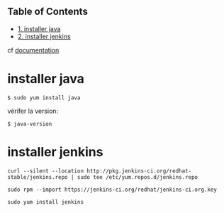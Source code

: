 <div id="table-of-contents">
<h2>Table of Contents</h2>
<div id="text-table-of-contents">
<ul>
<li><a href="#sec-1">1. installer java</a></li>
<li><a href="#sec-2">2. installer jenkins</a></li>
</ul>
</div>
</div>

cf [documentation](https://linuxize.com/post/how-to-install-jenkins-on-centos-7/)

# installer java<a id="sec-1" name="sec-1"></a>

    $ sudo yum install java

vérifer la version:

    $ java-version

# installer jenkins<a id="sec-2" name="sec-2"></a>

    curl --silent --location http://pkg.jenkins-ci.org/redhat-stable/jenkins.repo | sudo tee /etc/yum.repos.d/jenkins.repo

    sudo rpm --import https://jenkins-ci.org/redhat/jenkins-ci.org.key

    sudo yum install jenkins
